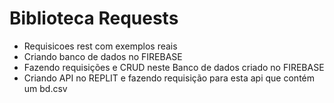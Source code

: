 # Biblioteca Requests
- Requisicoes rest com exemplos reais
- Criando banco de dados no FIREBASE
- Fazendo requisições e CRUD neste Banco de dados criado no FIREBASE
- Criando API no REPLIT e fazendo requisição para esta api que contém um bd.csv
